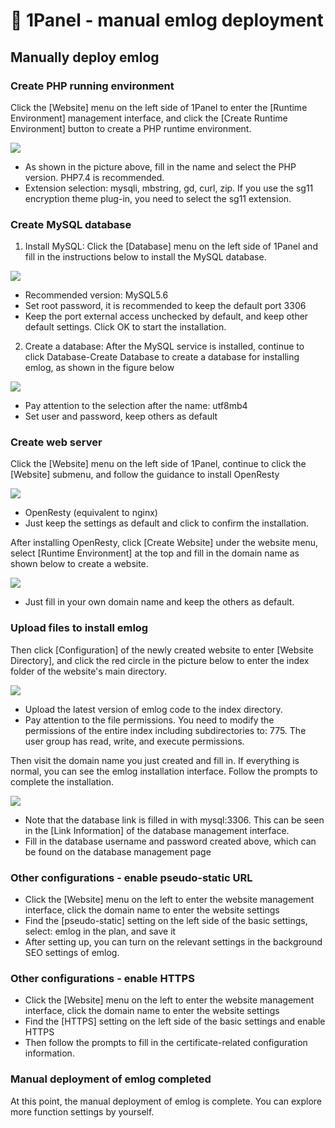 # &#x1F354; 1Panel - manual emlog deployment

## Manually deploy emlog

### Create PHP running environment

Click the [Website] menu on the left side of 1Panel to enter the [Runtime Environment] management interface, and click the [Create Runtime Environment] button to create a PHP runtime environment.

![](1panel-011.png)

- As shown in the picture above, fill in the name and select the PHP version. PHP7.4 is recommended.
- Extension selection: mysqli, mbstring, gd, curl, zip. If you use the sg11 encryption theme plug-in, you need to select the sg11 extension.

### Create MySQL database

1. Install MySQL: Click the [Database] menu on the left side of 1Panel and fill in the instructions below to install the MySQL database.

![](1panel-002.png)

- Recommended version: MySQL5.6
- Set root password, it is recommended to keep the default port 3306
- Keep the port external access unchecked by default, and keep other default settings. Click OK to start the installation.

2. Create a database: After the MySQL service is installed, continue to click Database-Create Database to create a database for installing emlog, as shown in the figure below

![](1panel-006.png)

- Pay attention to the selection after the name: utf8mb4
- Set user and password, keep others as default

### Create web server

Click the [Website] menu on the left side of 1Panel, continue to click the [Website] submenu, and follow the guidance to install OpenResty

![](1panel-003.png)

- OpenResty (equivalent to nginx)
- Just keep the settings as default and click to confirm the installation.

After installing OpenResty, click [Create Website] under the website menu, select [Runtime Environment] at the top and fill in the domain name as shown below to create a website.

![](1panel-004.png)

- Just fill in your own domain name and keep the others as default.

### Upload files to install emlog

Then click [Configuration] of the newly created website to enter [Website Directory], and click the red circle in the picture below to enter the index folder of the website's main directory.

![](1panel-005.png)

- Upload the latest version of emlog code to the index directory.
- Pay attention to the file permissions. You need to modify the permissions of the entire index including subdirectories to: 775. The user group has read, write, and execute permissions.

Then visit the domain name you just created and fill in. If everything is normal, you can see the emlog installation interface. Follow the prompts to complete the installation.

![](1panel-007.png)

- Note that the database link is filled in with mysql:3306. This can be seen in the [Link Information] of the database management interface.
- Fill in the database username and password created above, which can be found on the database management page

### Other configurations - enable pseudo-static URL

- Click the [Website] menu on the left to enter the website management interface, click the domain name to enter the website settings
- Find the [pseudo-static] setting on the left side of the basic settings, select: emlog in the plan, and save it
- After setting up, you can turn on the relevant settings in the background SEO settings of emlog.

### Other configurations - enable HTTPS

- Click the [Website] menu on the left to enter the website management interface, click the domain name to enter the website settings
- Find the [HTTPS] setting on the left side of the basic settings and enable HTTPS
- Then follow the prompts to fill in the certificate-related configuration information.

### Manual deployment of emlog completed

At this point, the manual deployment of emlog is complete. You can explore more function settings by yourself.
